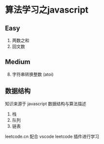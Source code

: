 # 算法学习之javascript

## Easy
1. 两数之和
2. 回文数

## Medium
8. 字符串转换整数 (atoi)

## 数据结构

知识来源于 javascript 数据结构与算法描述

1. 栈
2. 队列
3. 链表


leetcode.cn 配合 vscode leetcode 插件进行学习
